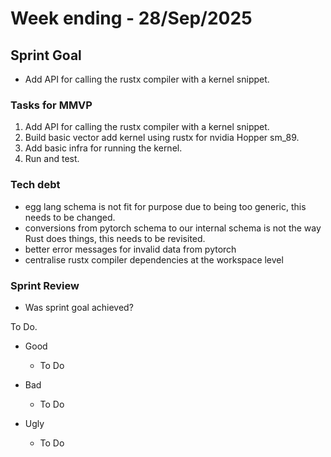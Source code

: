 # Week ending - 28/Sep/2025

## Sprint Goal

- Add API for calling the rustx compiler with a kernel snippet.

### Tasks for MMVP

1. Add API for calling the rustx compiler with a kernel snippet.
2. Build basic vector add kernel using rustx for nvidia Hopper sm_89.
3. Add basic infra for running the kernel.
4. Run and test.

### Tech debt

- egg lang schema is not fit for purpose due to being too generic, this needs to be changed.
- conversions from pytorch schema to our internal schema is not the way Rust does things, this needs to be revisited.
- better error messages for invalid data from pytorch
- centralise rustx compiler dependencies at the workspace level

### Sprint Review

- Was sprint goal achieved?

To Do.

- Good
  - To Do

- Bad
  - To Do

- Ugly
  - To Do
